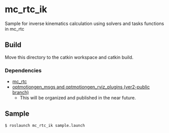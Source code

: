 # mc_rtc_ik

Sample for inverse kinematics calculation using solvers and tasks functions in mc_rtc

## Build

Move this directory to the catkin workspace and catkin build.

### Dependencies
- [mc_rtc](https://jrl-umi3218.github.io/mc_rtc/)
- [optmotiongen_msgs and optmotiongen_rviz_plugins (ver2-public branch)](https://github.com/isri-aist/optmotiongen/tree/ver2-public)
  - This will be organized and published in the near future.

## Sample

```bash
$ roslaunch mc_rtc_ik sample.launch
```
